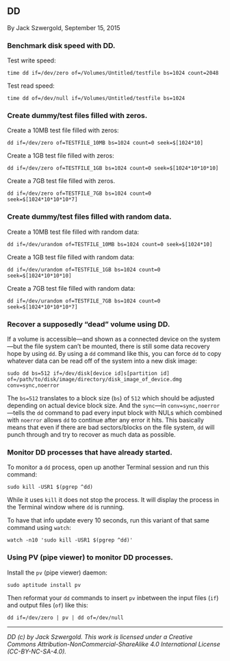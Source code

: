 ## DD

By Jack Szwergold, September 15, 2015

### Benchmark disk speed with DD.

Test write speed:

    time dd if=/dev/zero of=/Volumes/Untitled/testfile bs=1024 count=2048

Test read speed:

    time dd of=/dev/null if=/Volumes/Untitled/testfile bs=1024

### Create dummy/test files filled with zeros.

Create a 10MB test file filled with zeros:

    dd if=/dev/zero of=TESTFILE_10MB bs=1024 count=0 seek=$[1024*10]

Create a 1GB test file filled with zeros:

    dd if=/dev/zero of=TESTFILE_1GB bs=1024 count=0 seek=$[1024*10*10*10]

Create a 7GB test file filled with zeros.

    dd if=/dev/zero of=TESTFILE_7GB bs=1024 count=0 seek=$[1024*10*10*10*7]

### Create dummy/test files filled with random data.

Create a 10MB test file filled with random data:

    dd if=/dev/urandom of=TESTFILE_10MB bs=1024 count=0 seek=$[1024*10]

Create a 1GB test file filled with random data:

    dd if=/dev/urandom of=TESTFILE_1GB bs=1024 count=0 seek=$[1024*10*10*10]

Create a 7GB test file filled with random data:

    dd if=/dev/urandom of=TESTFILE_7GB bs=1024 count=0 seek=$[1024*10*10*10*7]

### Recover a supposedly “dead” volume using DD.

If a volume is accessible—and shown as a connected device on the system—but the file system can’t be mounted, there is still some data recovery hope by using `dd`. By using a `dd` command like this, you can force `dd` to copy whatever data can be read off of the system into a new disk image:

    sudo dd bs=512 if=/dev/disk[device id]s[partition id] of=/path/to/disk/image/directory/disk_image_of_device.dmg conv=sync,noerror

The `bs=512` translates to a block size (`bs`) of `512` which should be adjusted depending on actual device block size. And the `sync`—in `conv=sync,noerror`—tells the `dd` command to pad every input block with NULs which combined with `noerror` allows `dd` to continue after any error it hits. This basically means that even if there are bad sectors/blocks on the file system, `dd` will punch through and try to recover as much data as possible.

### Monitor DD processes that have already started.

To monitor a `dd` process, open up another Terminal session and run this command:

    sudo kill -USR1 $(pgrep ^dd)

While it uses `kill` it does not stop the process. It will display the process in the Terminal window where `dd` is running.

To have that info update every 10 seconds, run this variant of that same command using `watch`:

    watch -n10 'sudo kill -USR1 $(pgrep ^dd)'

### Using PV (pipe viewer) to monitor DD processes.

Install the `pv` (pipe viewer) daemon:

    sudo aptitude install pv

Then reformat your `dd` commands to insert `pv` inbetween the input files (`if`) and output files (`of`) like this:

    dd if=/dev/zero | pv | dd of=/dev/null

***

*DD (c) by Jack Szwergold. This work is licensed under a Creative Commons Attribution-NonCommercial-ShareAlike 4.0 International License (CC-BY-NC-SA-4.0).*